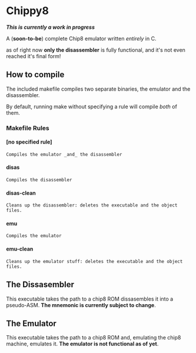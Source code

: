 # Chippy8

**_This is currently a work in progress_**

A (**soon-to-be**) complete Chip8 emulator written _entirely_ in C.

as of right now **only the disassembler** is fully functional, and
it's not even reached it's final form!

## How to compile
The included makefile compiles two separate binaries, the emulator and the disassembler.

By default, running make without specifying a rule will compile _both_ of them.

### Makefile Rules

#### [no specified rule]
	Compiles the emulator _and_ the disassembler

#### disas
	Compiles the disassembler
	
#### disas-clean
	Cleans up the disassembler: deletes the executable and the object files.

#### emu
	Compiles the emulator

#### emu-clean
	Cleans up the emulator stuff: deletes the executable and the object files.


## The Dissasembler

This executable takes the path to a chip8 ROM dissasembles it into a pseudo-ASM.
**The mnemonic is currently subject to change**.

## The Emulator

This executable takes the path to a chip8 ROM and, emulating the chip8 machine, emulates it.
**The emulator is not functional as of yet**.
